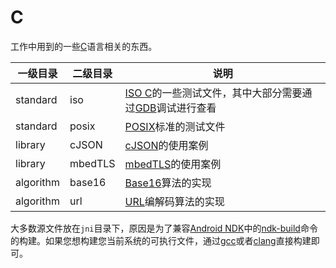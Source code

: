 # C
工作中用到的一些[C](http://blog.fpliu.com/it/software/development/language/C)语言相关的东西。


|一级目录|二级目录|说明
|-|-|-|
|standard|iso|[ISO C](http://blog.fpliu.com/it/software/development/language/C/standard#iso)的一些测试文件，其中大部分需要通过[GDB](http://blog.fpliu.com/it/software/GNU/GDB)调试进行查看|
|standard|posix|[POSIX](http://blog.fpliu.com/it/organization/IEEE#POSIX)标准的测试文件|
|library|cJSON|[cJSON](http://blog.fpliu.com/it/software/development/language/C/third-part-library/cJSON)的使用案例|
|library|mbedTLS|[mbedTLS](http://blog.fpliu.com/it/software/development/language/C/third-part-library/mbedTLS)的使用案例|
|algorithm|base16|[Base16](http://blog.fpliu.com/it/data/text/coding/Base16)算法的实现
|algorithm|url|[URL](http://blog.fpliu.com/it/data/text/coding/URL)编解码算法的实现


大多数源文件放在`jni`目录下，原因是为了兼容[Android NDK](http://blog.fpliu.com/it/software/GoogleAndroidNDK)中的[ndk-build](http://blog.fpliu.com/it/software/GoogleAndroidNDK/bin/ndk-build)命令的构建。如果您想构建您当前系统的可执行文件，通过[gcc](http://blog.fpliu.com/it/software/GNU/GCC/bin/gcc)或者[clang](http://blog.fpliu.com/it/software/clang)直接构建即可。
